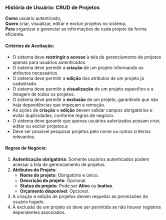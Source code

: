 ### **História de Usuário: CRUD de Projetos**

**Como** usuário autenticado,  
**Quero** criar, visualizar, editar e excluir projetos no sistema,  
**Para** organizar e gerenciar as informações de cada projeto de forma eficiente.

#### **Critérios de Aceitação:**
- O sistema deve **restringir o acesso** à tela de gerenciamento de projetos apenas para usuários autenticados.
- O sistema deve permitir a **criação** de um projeto informando os atributos necessários.
- O sistema deve permitir a **edição** dos atributos de um projeto já cadastrado.
- O sistema deve permitir a **visualização** de um projeto específico e a listagem de todos os projetos.
- O sistema deve permitir a **exclusão** de um projeto, garantindo que não haja dependências que impeçam a remoção.
- As ações de **criação** e **edição** devem validar campos obrigatórios e evitar duplicidades, conforme regras de negócio.
- O sistema deve garantir que apenas usuários autorizados possam criar, editar ou excluir projetos.a
- Deve ser possível pesquisar projetos pelo nome ou outros critérios relevantes.

#### **Regras de Negócio:**
1. **Autenticação obrigatória**: Somente usuários autenticados podem acessar a tela de gerenciamento de projetos.
2. **Atributos do Projeto**:
   - **Nome do projeto**: Obrigatório e único.
   - **Descrição do projeto**: Opcional.
   - **Status do projeto**: Pode ser **Ativo** ou **Inativo**.
   - **Orçamento disponível**: Opcional.
3. A criação e edição de projetos devem respeitar as permissões do usuário logado.
4. A exclusão de um projeto só deve ser permitida se não houver registros dependentes associados.
